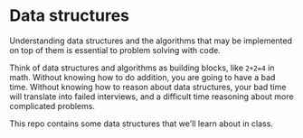 # Data structures

Understanding data structures and the algorithms that may be implemented
on top of them is essential to problem solving with code.

Think of data structures and algorithms as building blocks, like `2+2=4`
in math. Without knowing how to do addition, you are going to have a bad
time. Without knowing how to reason about data structures, your bad time
will translate into failed interviews, and a difficult time reasoning
about more complicated problems.

This repo contains some data structures that we'll learn about in class.
